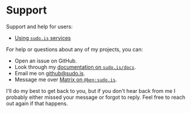 # Support

Support and help for users:
- [Using `sudo.is` services](https://www.sudo.is/docs/support)

For help or questions about any of my projects, you can:
- Open an issue on GitHub.
- Look through my [documentation on `sudo.is/docs`](https://www.sudo.is/docs).
- Email me on [github@sudo.is](mailto:github@sudo.is).
- Message me over [Matrix on `@ben:sudo.is`](https://matrix.to/#/@ben:sudo.is).

I'll do my best to get back to you, but if you don't
hear back from me I probably either missed your
message or forgot to reply. Feel free to reach out
again if that happens.
